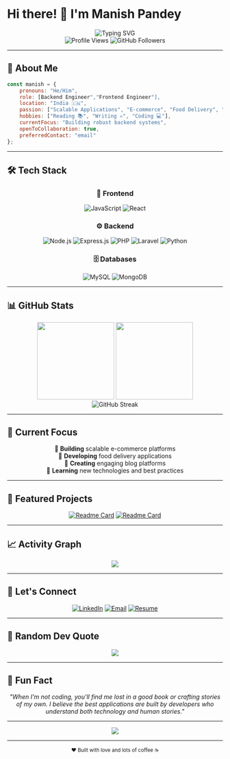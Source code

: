 # Hi there! 👋 I'm Manish Pandey

<div align="center">
  <img src="https://readme-typing-svg.herokuapp.com?font=Fira+Code&size=30&duration=3000&pause=1000&color=36BCF7&center=true&vCenter=true&width=600&lines=Backend+Engineer+%F0%9F%9A%80;Building+Scalable+Applications;Always+Learning+%26+Growing" alt="Typing SVG" />
</div>

<div align="center">
  <img src="https://komarev.com/ghpvc/?username=Manishpandey10&color=blueviolet&style=flat-square&label=Profile+Views" alt="Profile Views" />
  <img src="https://img.shields.io/github/followers/Manishpandey10?style=social" alt="GitHub Followers" />
</div>

---

## 🚀 About Me

```javascript
const manish = {
    pronouns: "He/Him",
    role: [Backend Engineer","Frontend Engineer"],
    location: "India 🇮🇳",
    passion: ["Scalable Applications", "E-commerce", "Food Delivery", "Blogging"],
    hobbies: ["Reading 📚", "Writing ✍️", "Coding 💻"],
    currentFocus: "Building robust backend systems",
    openToCollaboration: true,
    preferredContact: "email"
};
```

---

## 🛠️ Tech Stack

<div align="center">

### 🎨 Frontend
![JavaScript](https://img.shields.io/badge/-JavaScript-F7DF1E?style=for-the-badge&logo=javascript&logoColor=black)
![React](https://img.shields.io/badge/-React-61DAFB?style=for-the-badge&logo=react&logoColor=black)

### ⚙️ Backend
![Node.js](https://img.shields.io/badge/-Node.js-339933?style=for-the-badge&logo=node.js&logoColor=white)
![Express.js](https://img.shields.io/badge/-Express.js-000000?style=for-the-badge&logo=express&logoColor=white)
![PHP](https://img.shields.io/badge/-PHP-777BB4?style=for-the-badge&logo=php&logoColor=white)
![Laravel](https://img.shields.io/badge/-Laravel-FF2D20?style=for-the-badge&logo=laravel&logoColor=white)
![Python](https://img.shields.io/badge/-Python-3776AB?style=for-the-badge&logo=python&logoColor=white)

### 🗄️ Databases
![MySQL](https://img.shields.io/badge/-MySQL-4479A1?style=for-the-badge&logo=mysql&logoColor=white)
![MongoDB](https://img.shields.io/badge/-MongoDB-47A248?style=for-the-badge&logo=mongodb&logoColor=white)

</div>

---

## 📊 GitHub Stats

<div align="center">
  <img height="180em" src="https://github-readme-stats.vercel.app/api?username=Manishpandey10&show_icons=true&theme=radical&hide_border=true&count_private=true" />
  <img height="180em" src="https://github-readme-stats.vercel.app/api/top-langs/?username=Manishpandey10&layout=compact&theme=radical&hide_border=true" />
</div>

<div align="center">
  <img src="https://github-readme-streak-stats.herokuapp.com/?user=Manishpandey10&theme=radical&hide_border=true" alt="GitHub Streak" />
</div>

---

## 🎯 Current Focus

<div align="center">
  
🔹 **Building** scalable e-commerce platforms  
🔹 **Developing** food delivery applications  
🔹 **Creating** engaging blog platforms  
🔹 **Learning** new technologies and best practices  

</div>

---

## 🌟 Featured Projects

<div align="center">

[![Readme Card](https://github-readme-stats.vercel.app/api/pin/?username=Manishpandey10&repo=E-commerce-project&theme=radical&hide_border=true)](https://github.com/Manishpandey10/E-commerce-project)
[![Readme Card](https://github-readme-stats.vercel.app/api/pin/?username=Manishpandey10&repo=WeFood&theme=radical&hide_border=true)](https://github.com/Manishpandey10/WeFood)
</div>

---

## 📈 Activity Graph

<div align="center">
  <img src="https://github-readme-activity-graph.vercel.app/graph?username=Manishpandey10&theme=react-dark&hide_border=true&area=true" />
</div>

---

## 🤝 Let's Connect

<div align="center">
  
[![LinkedIn](https://img.shields.io/badge/-LinkedIn-0077B5?style=for-the-badge&logo=linkedin&logoColor=white)](https://linkedin.com/in/manishpandey023)
[![Email](https://img.shields.io/badge/-Email-D14836?style=for-the-badge&logo=gmail&logoColor=white)](mailto:your.email@example.com)
[![Resume](https://img.shields.io/badge/-Download_Resume-FF6B6B?style=for-the-badge&logo=adobeacrobatreader&logoColor=white)](https://github.com/Manishpandey10/Manishpandey10/raw/main/resume.pdf)

</div>

---

## 💭 Random Dev Quote

<div align="center">
  <img src="https://quotes-github-readme.vercel.app/api?type=horizontal&theme=radical" />
</div>

---

## 🎵 Fun Fact

<div align="center">
  
*"When I'm not coding, you'll find me lost in a good book or crafting stories of my own. I believe the best applications are built by developers who understand both technology and human stories."*

</div>

---

<div align="center">
  <img src="https://capsule-render.vercel.app/api?type=waving&color=gradient&height=100&section=footer&text=Thanks%20for%20visiting!&fontSize=16&fontAlignY=65&desc=Let's%20build%20something%20amazing%20together&descAlignY=51&descAlign=50" />
</div>

---

<div align="center">
  <sub>❤️ Built with love and lots of coffee ☕</sub>
</div>

